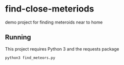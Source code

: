 # find-close-meteriods
demo project for finding meteroids near to home

## Running

This project requires Python 3 and the requests package

`python3 find_meteors.py`
